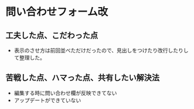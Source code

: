 # 問い合わせフォーム改

## 工夫した点、こだわった点
- 表示のさせ方は前回並べただけだったので、見出しをつけたり改行したりして整理した。

## 苦戦した点、ハマった点、共有したい解決法
- 編集する時に問い合わせ欄が反映できてない
- アップデートができていない
